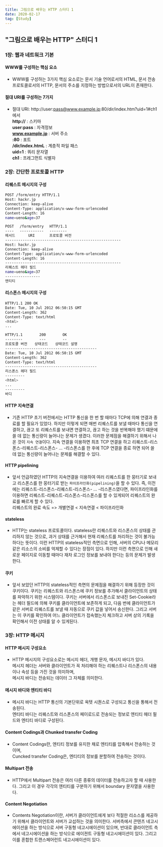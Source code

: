 ```yaml
---
title: 그림으로 배우는 HTTP 스터디 1
date: 2020-02-17
tag: [Study]
---
```


## "그림으로 배우는 HTTP" 스터디 1

### 1장: 웹과 네트워크 기본

#### WWW를 구성하는 핵심 요소  

- WWW를 구성하는 3가지 핵심 요소로는 문서 기술 언어로서의 HTML, 문서 전송 프로토콜로서의 HTTP, 문서의 주소를 지정하는 방법으로서의 URL이 존재한다.

#### 절대 URI를 구성하는 7가지  

- 절대 URI: http://user:pass@www.example.jp:80/dir/index.htm?uid=1#ch1 에서  
  **http://** : 스키마  
  **user:pass** : 자격정보  
  **www.example.jp** : 서버 주소  
  **:80** : 포트  
  **/dir/index.htmL** : 계층적 파일 패스  
  **uid=1** : 쿼리 문자열  
  **ch1** : 프레그먼트 식별자

### 2장: 간단한 프로토콜 HTTP

#### 리퀘스트 메시지의 구성  

```bash
POST /form/entry HTTP/1.1
Host: hackr.jp
Connection: keep-alive
Content-Type: application/x-www-form-urlencoded
Content-Length: 16
name=ueno&age=37
```

```bash
POST 　/form/entry 　HTTP/1.1
---- 　----------- 　--------
메서드　　 　URI　　　　프로토콜 버전
-----------------------------------------------------
Host: hackr.jp
Connection: keep-alive
Content-Type: application/x-www-form-urlencoded
Content-Length: 16
-----------------------------------------------------
리퀘스트 헤더 필드
name=ueno&age=37
----------------
엔티티
```

#### 리스폰스 메시지의 구성

```bash
HTTP/1.1 200 OK
Date: Tue, 10 Jul 2012 06:50:15 GMT
Content-Length: 362
Content-Type: text/html
<html>
...
```

```bash
HTTP/1.1 　　　　200 　　　　OK
-------- 　　　　--- 　　　　--
프로토콜 버전　　상태코드　　상태코드 설명
------------------------------------------
Date: Tue, 10 Jul 2012 06:50:15 GMT
Content-Length: 362
Content-Type: text/html
------------------------------------------
리스폰스 헤더 필드
---------
<html>
...
---------
바디
```

#### HTTP 지속연결

- 기존 HTTP 초기 버전에서는 HTTP 통신을 한 번 할 때마다 TCP에 의해 연결과 종료를 할 필요가 있었다. 하지만 이렇게 되면 매번 리퀘스트를 보낼 때마다 통신을 연결하고, 끊고 또 리퀘스트를 보내면 연결하고, 끊고 하는 것을 반복해야 했기 떄문에 쓸 데 없는 통신량이 늘어나는 문제가 생겼다. 이러한 문제점을 해결하기 위해서 나온 것이 `지속 연결`이다. 지속 연결을 이용하면 최초 TCP 연결을 하고 리퀘스트-리스폰스-리퀘스트-리스폰스- ... -리스폰스를 한 후에 TCP 연결을 종료 하면 되어 쓸 데 없는 통신량이 늘어나는 문제를 해결할 수 있다.

#### HTTP pipelining

- 앞서 언급하였던 HTTP의 지속연결을 이용하여 여러 리퀘스트를 한 뭉터기로 보내고 리스폰스를 한 뭉터기로 받는 `파이프라인화(pipelining)`을 할 수 있다. 즉, 이전에는 리퀘스트-리스폰스-리퀘스트-리스폰스- ... -리스폰스였다면, 파이프라인화를 이용하면 리퀘스트-리퀘스트-리스폰스-리스폰스를 할 수 있게되어 리퀘스트의 완료를 빠르게 할 수 있다.  
  리퀘스트의 완료 속도 => 개별연결 < 지속연결 < 파이프라인화

#### stateless

- HTTP는 stateless 프로토콜이다. stateless란 리퀘스트와 리스폰스의 상태를 관리하지 않는 것으로, 과거 상태를 근거해서 현재 리퀘스트를 처리하는 것이 불가능하다는 뜻이다. 이런 HTTP의 stateless적인 측면으로 인해, 서버의 CPU나 메모리 같은 리소스의 소비를 억제할 수 있다는 장점이 있다. 하지만 이런 측면으로 인해 새로운 페이지로 이동할 때마다 재차 로그인 정보를 보내야 한다는 등의 문제가 발생한다.

#### 쿠키
  
- 앞서 보았던 HTTP의 stateless적인 측면의 문제점을 해결하기 위해 등장한 것이 쿠키이다. 쿠키는 리퀘스트와 리스폰스에 쿠키 정보를 추가해서 클라이언트의 상태를 파악하기 위한 시스템이다. 쿠키는 서버에서 리스폰스로 보내진 Set-Cookie라는 헤더 필드에 의해 쿠키를 클라이언트에 보존하게 되고, 다음 번에 클라이언트가 같은 서버로 리퀘스트를 보낼 때 자동으로 쿠키 값을 넣어서 송신한다. 그리고 서버는 이 쿠키를 확인하여 어느 클라이언트가 접속했는지 체크하고 서버 상의 기록을 확인해서 이전 상태를 알 수 있게된다.

### 3장: HTTP 메시지

#### HTTP 메시지 구성요소

- HTTP 메시지의 구성요소로는 메시지 헤더, 개행 문자, 메시지 바디가 있다.  
  메시지 헤더는 서버와 클라이언트가 꼭 처리해야 하는 리퀘스트나 리스폰스의 내용이나 속성 등을 가진 것을 의미하며,  
  메시지 바디는 전송되는 데이터 그 자체를 의미한다.

#### 메시지 바디와 엔티티 바디
  
- 메시지 바디는 HTTP 통신의 기본단위로 옥텟 시퀀스로 구성되고 통신을 통해서 전송된다.  
  엔티티 바디는 리퀘스트와 리스폰스의 페이로드로 전송되는 정보로 엔티티 헤더 필드와 엔티티 바디로 구성된다.

#### Content Codings과 Chunked transfer Coding

- Content Codings란, 엔티티 정보를 유지한 채로 엔티티를 압축해서 전송하는 것이며,  
  Cuncked transfer Coding은, 엔티티의 정보를 분할하여 전송하는 것이다.

#### Multipart 전송

- HTTP에서 Multipart 전송은 여러 다른 종류의 데이터를 전송하고자 할 때 사용한다. 그리고 이 경우 각각의 엔티티를 구분하기 위해서 boundary 문자열을 사용한다.

#### Content Negotiation

- Contents Negotiation이란, 서버가 클라이언트에게 보다 적절한 리소스를 제공하기 위해서 클라이언트와 서버가 교섭하는 것을 의미한다. 서버측에서 콘텐츠 네고시에이션을 하는 방식으로 서버 구동형 네고시에이션이 있으며, 반대로 클라이언트 측에서 네고시에이션을 하는 방식으로 에이젼트 구동형 네고시에이션이 있다. 그리고 이를 혼합한 트랜스페어런트 네고시에이션이 있다.
